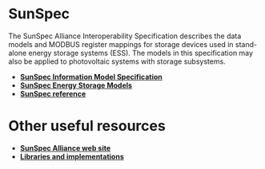 # SunSpec

The SunSpec Alliance Interoperability Specification describes the data models and MODBUS register mappings for storage devices used in stand-alone energy storage systems (ESS). The models in this specification may also be applied to photovoltaic systems with storage subsystems.

* **[SunSpec Information Model Specification](/resources/sunspec/sunspec_information_models_12041.pdf)**
* **[SunSpec Energy Storage Models](/resources/sunspec/sunspec_alliance_specification_energy_storage_models.pdf)**
* **[SunSpec reference](/resources/sunspec/sunspec_information_model_reference.xlsx)**


# Other useful resources

* **[SunSpec Alliance web site](https://sunspec.org/)**
* **[Libraries and implementations](https://github.com/sunspec)**

